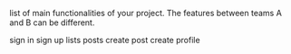 list of main functionalities of your project. The
features between teams A and B can be different.

sign in
sign up
lists posts
create post
create profile
